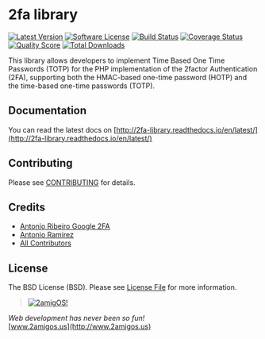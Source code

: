 2fa library
===========

[![Latest Version](https://img.shields.io/github/tag/2amigos/2fa-library.svg?style=flat-square&label=release)](https://github.com/2amigos/2fa-library/tags)
[![Software License](https://img.shields.io/badge/license-BSD-brightgreen.svg?style=flat-square)](LICENSE.md)
[![Build Status](https://img.shields.io/travis/2amigos/2fa-library/master.svg?style=flat-square)](https://travis-ci.org/2amigos/2fa-library)
[![Coverage Status](https://img.shields.io/scrutinizer/coverage/g/2amigos/2fa-library.svg?style=flat-square)](https://scrutinizer-ci.com/g/2amigos/2fa-library/code-structure)
[![Quality Score](https://img.shields.io/scrutinizer/g/2amigos/2fa-library.svg?style=flat-square)](https://scrutinizer-ci.com/g/2amigos/2fa-library)
[![Total Downloads](https://img.shields.io/packagist/dt/2amigos/2fa-library.svg)](https://packagist.org/packages/2amigos/2fa-library) 


This library allows developers to implement Time Based One Time Passwords (TOTP) for the PHP implementation of the 
2factor Authentication (2FA), supporting both the HMAC-based one-time password (HOTP) and the time-based one-time 
passwords (TOTP).

## Documentation 

You can read the latest docs on [http://2fa-library.readthedocs.io/en/latest/](http://2fa-library.readthedocs.io/en/latest/)

## Contributing

Please see [CONTRIBUTING](CONTRIBUTING.md) for details.

## Credits

- [Antonio Ribeiro Google 2FA](https://github.com/antonioribeiro/google2fa)
- [Antonio Ramirez](https://github.com/tonydspaniard)
- [All Contributors](../../contributors)

## License

The BSD License (BSD). Please see [License File](LICENSE.md) for more information.


> [![2amigOS!](http://www.gravatar.com/avatar/55363394d72945ff7ed312556ec041e0.png)](http://www.2amigos.us)

<i>Web development has never been so fun!</i>  
[www.2amigos.us](http://www.2amigos.us)
